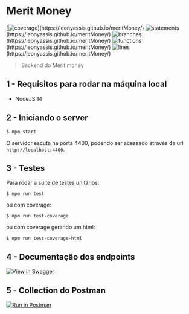 # Merit Money

[![coverage](https://img.shields.io/badge/Coverage-96%25-83A603.svg?prefix=![](https://img.shields.io/badge/Coverage-96%25-83A603.svg?prefix=$coverage$))](https://leonyassis.github.io/meritMoney/)
![statements](https://img.shields.io/badge/Statements-96%25-83A603.svg?prefix=![](https://img.shields.io/badge/Coverage-96%25-83A603.svg?prefix=$statements$))(https://leonyassis.github.io/meritMoney/)
![branches](https://img.shields.io/badge/Branches-94%25-83A603.svg?prefix=![](https://img.shields.io/badge/Coverage-94%25-83A603.svg?prefix=$branches$))(https://leonyassis.github.io/meritMoney/)
![functions](https://img.shields.io/badge/Functions-98%25-83A603.svg?prefix=![](https://img.shields.io/badge/Coverage-98%25-83A603.svg?prefix=$functions$))(https://leonyassis.github.io/meritMoney/)
![lines](https://img.shields.io/badge/Lines-96%25-83A603.svg?prefix=![](https://img.shields.io/badge/Coverage-96%25-83A603.svg?prefix=$lines$))(https://leonyassis.github.io/meritMoney/)


> Backend do Merit money

## 1 - Requisitos para rodar na máquina local

- NodeJS 14

## 2 - Iniciando o server

```shell
$ npm start
```

O servidor escuta na porta 4400, podendo ser acessado através da url `http://localhost:4400`.

## 3 - Testes

Para rodar a suíte de testes unitários:

```shell
$ npm run test
```

ou com coverage:

```shell
$ npm run test-coverage
```

ou com coverage gerando um html:

```shell
$ npm run test-coverage-html
```

## 4 - Documentação dos endpoints

[![View in Swagger](http://jessemillar.github.io/view-in-swagger-button/button.svg)](https://leonyassis.github.io/meritMoneyLeony/)

## 5 - Collection do Postman

[![Run in Postman](https://run.pstmn.io/button.svg)](https://app.getpostman.com/run-collection/12566341-7559d98d-40bb-49da-acd5-2e742b1277ef?action=collection%2Ffork&collection-url=entityId%3D12566341-7559d98d-40bb-49da-acd5-2e742b1277ef%26entityType%3Dcollection%26workspaceId%3D1dff7af3-3a79-4fc1-bd8a-b598025df75c)
